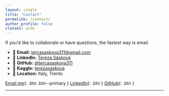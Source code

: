 ```yaml
---
layout: single
title: "Contact"
permalink: /contact/
author_profile: false
classes: wide
---
```


If you’d like to collaborate or have questions, the fastest way is email.

- 📧 **Email:** [tercasaskova311@gmail.com](mailto:tercasaskova311@gmail.com)
- 🔗 **LinkedIn:** [Tereza Sásková](https://www.linkedin.com/in/tereza-saskova-527326235)
- 🐙 **GitHub:** [@tercasaskova311](https://github.com/tercasaskova311)
- 🧠 **Kaggle:** [terezasaskova](https://www.kaggle.com/terezasaskova)
- 📍 **Location:** Italy, Trento

[Email me](mailto:tercasaskova311@gmail.com){: .btn .btn--primary }  [LinkedIn](https://www.linkedin.com/in/tereza-saskova-527326235){: .btn }  [GitHub](https://github.com/tercasaskova311){: .btn }

---

<!-- Optional: uncomment after you create a Formspree form and replace the action URL. -->
<!--
<form action="https://formspree.io/f/REPLACE_WITH_YOUR_CODE" method="POST" class="contact-form">
  <label>Your name
    <input type="text" name="name" required>
  </label>
  <label>Your email
    <input type="email" name="_replyto" required>
  </label>
  <label>Message
    <textarea name="message" rows="6" required></textarea>
  </label>
  <button type="submit" class="btn btn--primary">Send</button>
</form>
-->
